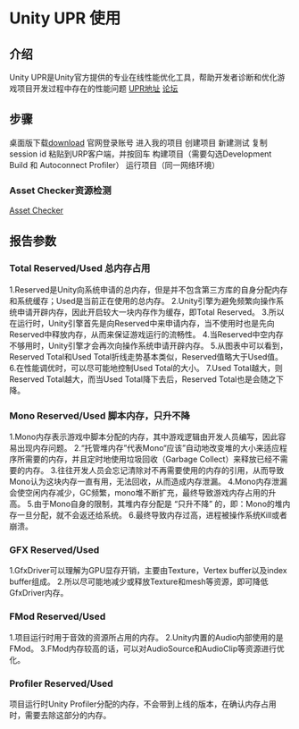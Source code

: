 # Unity UPR 使用

## 介绍

Unity UPR是Unity官方提供的专业在线性能优化工具，帮助开发者诊断和优化游戏项目开发过程中存在的性能问题
[UPR地址](https://upr.unity.cn/)
[论坛](https://learn.unity.com/g/uprzhuan-qu?tab=discussion)

## 步骤

桌面版下载[download](https://upr.unity.cn/download)
官网登录账号
进入我的项目
创建项目
新建测试
复制session id 粘贴到URP客户端，并按回车
构建项目（需要勾选Development Build 和 Autoconnect Profiler）
运行项目（同一网络环境）

### Asset Checker资源检测

[Asset Checker](https://upr.unity.cn/instructions/assetchecker)

## 报告参数

### Total Reserved/Used 总内存占用

1.Reserved是Unity向系统申请的总内存，但是并不包含第三方库的自身分配内存和系统缓存；Used是当前正在使用的总内存。
2.Unity引擎为避免频繁向操作系统申请开辟内存，因此开启较大一块内存作为缓存，即Total Reserved。
3.所以在运行时，Unity引擎首先是向Reserved中来申请内存，当不使用时也是先向Reserved中释放内存，从而来保证游戏运行的流畅性。
4.当Reserved中空内存不够用时，Unity引擎才会再次向操作系统申请开辟内存。
5.从图表中可以看到，Reserved Total和Used Total折线走势基本类似，Reserved值略大于Used值。
6.在性能调优时，可以尽可能地控制Used Total的大小。
7.Used Total越大，则Reserved Total越大，而当Used Total降下去后，Reserved Total也是会随之下降。

### Mono Reserved/Used     脚本内存，只升不降

1.Mono内存表示游戏中脚本分配的内存，其中游戏逻辑由开发人员编写，因此容易出现内存问题。
2.“托管堆内存”代表Mono“应该”自动地改变堆的大小来适应程序所需要的内存，并且定时地使用垃圾回收（Garbage Collect）来释放已经不需要的内存。
3.往往开发人员会忘记清除对不再需要使用的内存的引用，从而导致Mono认为这块内存一直有用，无法回收，从而造成内存泄漏。
4.Mono内存泄漏会使空闲内存减少，GC频繁，mono堆不断扩充，最终导致游戏内存占用的升高。
5.由于Mono自身的限制，其堆内存分配是 “只升不降” 的，即：Mono的堆内存一旦分配，就不会返还给系统。
6.最终导致内存过高，进程被操作系统Kill或者崩溃。

### GFX Reserved/Used

1.GfxDriver可以理解为GPU显存开销，主要由Texture，Vertex buffer以及index buffer组成。
2.所以尽可能地减少或释放Texture和mesh等资源，即可降低GfxDriver内存。

### FMod Reserved/Used

1.项目运行时用于音效的资源所占用的内存。
2.Unity内置的Audio内部使用的是FMod。
3.FMod内存较高的话，可以对AudioSource和AudioClip等资源进行优化。

### Profiler Reserved/Used

项目运行时Unity Profiler分配的内存，不会带到上线的版本，在确认内存占用时，需要去除这部分的内存。
